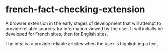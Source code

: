# french-fact-checking-extension
A browser extension in the early stages of development that will attempt to provide reliable sources for information viewed by the user. It will initially be developed for French sites, then for English sites.

The idea is to provide reliable articles when the user is highlighting a text.